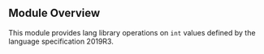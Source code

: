 ## Module Overview

This module provides lang library operations on `int` values defined by the language specification 2019R3.
